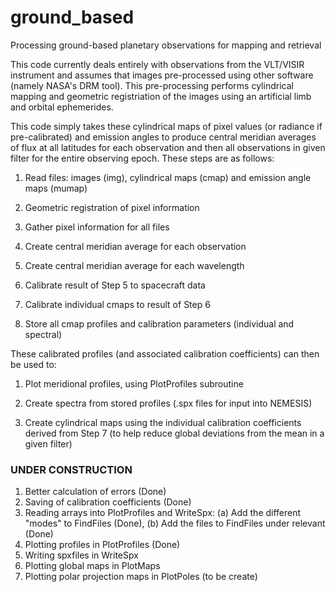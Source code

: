 # ground_based
Processing ground-based planetary observations for mapping and retrieval

This code currently deals entirely with observations from the VLT/VISIR instrument and assumes that images pre-processed using other software (namely NASA's DRM tool). This pre-processing performs cylindrical mapping and geometric registriation of the images using an artificial limb and orbital ephemerides.

This code simply takes these cylindrical maps of pixel values (or radiance if pre-calibrated) and emission angles to produce central meridian averages of flux at all latitudes for each observation and then all observations in given filter for the entire observing epoch. These steps are as follows:

1. Read files: images (img), cylindrical maps (cmap) and emission angle maps (mumap)

2. Geometric registration of pixel information

3. Gather pixel information for all files

4. Create central meridian average for each observation

5. Create central meridian average for each wavelength

6. Calibrate result of Step 5 to spacecraft data

7. Calibrate individual cmaps to result of Step 6

8. Store all cmap profiles and calibration parameters (individual and spectral)


These calibrated profiles (and associated calibration coefficients) can then be used to:

1. Plot meridional profiles, using PlotProfiles subroutine

2. Create spectra from stored profiles (.spx files for input into NEMESIS)

3. Create cylindrical maps using the individual calibration coefficients derived from Step 7 (to help reduce global deviations from the mean in a given filter)

### UNDER CONSTRUCTION ###

1. Better calculation of errors (Done)
2. Saving of calibration coefficients (Done)
3. Reading arrays into PlotProfiles and WriteSpx: (a) Add the different "modes" to FindFiles (Done), (b) Add the files to FindFiles under relevant (Done)
4. Plotting profiles in PlotProfiles (Done)
5. Writing spxfiles in WriteSpx
6. Plotting global maps in PlotMaps
7. Plotting polar projection maps in PlotPoles (to be create)